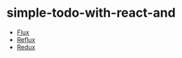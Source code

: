 # simple-todo-with-react-and

- [Flux](https://github.com/L-movingon/simple-todo-with-react-and/tree/master/flux)
- [Reflux](https://github.com/L-movingon/simple-todo-with-react-and/tree/master/reflux)
- [Redux](https://github.com/L-movingon/simple-todo-with-react-and/tree/master/redux)

